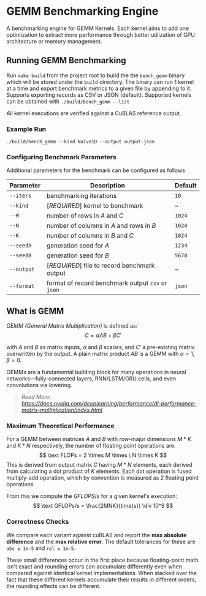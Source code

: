 # GEMM Benchmarking Engine

A benchmarking engine for GEMM Kernels. Each kernel aims to add one optimization to extract
more performance through better utilization of GPU architecture or memory management.

## Running GEMM Benchmarking
Run `make build` from the project root to build the the `bench_gemm` binary which will be stored under the `build` directory. The binary can run 1 kernel at a time and export benchmark metrics to a given file by appending to it. Supports exporting records as CSV or JSON (default). Supported kernels can be obtained with ``./build/bench_gemm --list``

All kernel executions are verified against a CuBLAS reference output.

### Example Run
```
./build/bench_gemm --kind Naive1D --output output.json
```

### Configuring Benchmark Parameters
Additional parameters for the benchmark can be configured as follows

| Parameter | Description | Default |
|------------|--------------|--------|
| `--iters` | benchmarking iterations | `10` |
| `--kind` | [*REQUIRED*] kernel to benchmark | ~ |
| `--M` | number of rows in $`A`$ and $`C`$| `1024` |
| `--N` | number of columns in $`A`$ and rows in $`B`$ | `1024` |
| `--K` | number of columns in $`B`$ and $`C`$ | `1024` |
| `--seedA` | generation seed for $`A`$ | `1234` |
| `--seedB` | generation seed for $`B`$ | `5678` |
| `--output` | [*REQUIRED*] file to record benchmark output | ~ |
| `--format` | format of record benchmark output `csv` or `json` | `json` |

## What is GEMM
*GEMM (General Matrix Multiplication)* is defined as:
$$
C = \alpha AB + \beta C'
$$


with $`A`$ and $`B`$ as matrix inputs, $`\alpha`$ and $`\beta`$ scalars, and $`C'`$ a pre-existing matrix overwritten by the output. A plain matrix product $`AB`$ is a GEMM with $`\alpha = 1, \beta=0`$.

GEMMs are a fundamental building block for many operations in neural networks—fully-connected layers, RNN/LSTM/GRU cells, and even convolutions via lowering.  

> *Read More*:   
*https://docs.nvidia.com/deeplearning/performance/dl-performance-matrix-multiplication/index.html*

### Maximum Theoretical Performance
For a GEMM between matrices $`A`$ and $`B`$ with row-major dimensions $`M * K`$ and $`K * N`$ respectively, the number of floating point operations are:
$$
\text FLOPs = 2 \times M \times \ N \times K
$$
This is derived from output matrix $`C`$ having $`M * N`$ elements, each derived from calculating a dot product of $`K`$ elements. Each dot operation is fused multiply-add operation, which by convention is measured as 2 floating point operations.

From this we compute the $`GFLOPS/s`$ for a given kernel's execution:
$$
\text GFLOPs/s = \frac{2MNK}{time(s)} \div 10^9
$$

### Correctness Checks
We compare each variant against cuBLAS and report the **max absolute difference** and the **max relative error**. The default tolerances for these are `abs ≤ 1e-5` and `rel ≤ 1e-5`.

These small differences occur in the first place because floating-point math isn't exact and rounding errors can accumulate differently even when compared against identical kernel implementations. When stacked over the fact that these different kernels accumulate their results in different orders, the rounding effects can be different.


